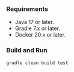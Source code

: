 ### Requirements
* Java 17 or later.
* Gradle 7.x or later.
* Docker 20.x or later.

### Build and Run
```
gradle clean build test
```
